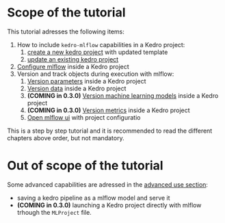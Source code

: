 # Scope of the tutorial
This tutorial adresses the following items:
1. How to include ``kedro-mlflow`` capabilities in a Kedro project:
    1. [create a new kedro project](./02_setup.md) with updated template
    2. [update an existing kedro project](./02_setup.md)
2. [Configure mlflow](./03_configuration.md) inside a Kedro project
3. Version and track objects during execution with mlflow:
    1. [Version parameters](./04_parameters_tracking.md) inside a Kedro project
    2. [Version data](./05_artifacts_tracking.md) inside a Kedro project
    3. **(COMING in 0.3.0)** [Version machine learning models](./05_artifacts_tracking.md) inside a Kedro project
    4. **(COMING in 0.3.0)** [Version metrics](./05_artifacts_tracking.md) inside a Kedro project
    5. [Open mlflow ui](./04_mlflow_ui.md) with project configuratio

This is a step by step tutorial and it is recommended to read the different chapters above order, but not mandatory.

# Out of scope of the tutorial
Some advanced capabilities are adressed in the [advanced use section](../03_advanced_use/01_pipeline_serving.md):
- saving a kedro pipeline as a mlflow model and serve it
- **(COMING in 0.3.0)** launching a Kedro project directly with mlflow trhough the ``MLProject`` file.
